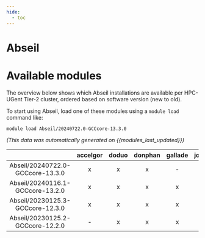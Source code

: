 ```yaml
---
hide:
  - toc
---
```


Abseil
======

# Available modules


The overview below shows which Abseil installations are available per HPC-UGent Tier-2 cluster, ordered based on software version (new to old).

To start using Abseil, load one of these modules using a `module load` command like:

```shell
module load Abseil/20240722.0-GCCcore-13.3.0
```

*(This data was automatically generated on {{modules_last_updated}})*  

| |accelgor|doduo|donphan|gallade|joltik|shinx|skitty|
| :---: | :---: | :---: | :---: | :---: | :---: | :---: | :---: |
|Abseil/20240722.0-GCCcore-13.3.0|x|x|x|-|x|x|x|
|Abseil/20240116.1-GCCcore-13.2.0|x|x|x|x|x|x|x|
|Abseil/20230125.3-GCCcore-12.3.0|x|x|x|x|x|x|x|
|Abseil/20230125.2-GCCcore-12.2.0|-|x|x|x|-|x|-|

